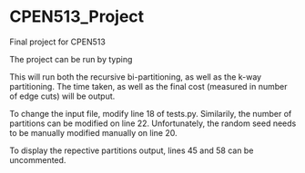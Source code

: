 # CPEN513_Project
Final project for CPEN513

The project can be run by typing <python3 tests.py>

This will run both the recursive bi-partitioning, as well as the k-way partitioning. The time taken, as well
as the final cost (measured in number of edge cuts) will be output. 

To change the input file, modify line 18 of tests.py. Similarily, the number of partitions can be modified on 
line 22. Unfortunately, the random seed needs to be manually modified manually on line 20.

To display the repective partitions output, lines 45 and 58 can be uncommented. 
